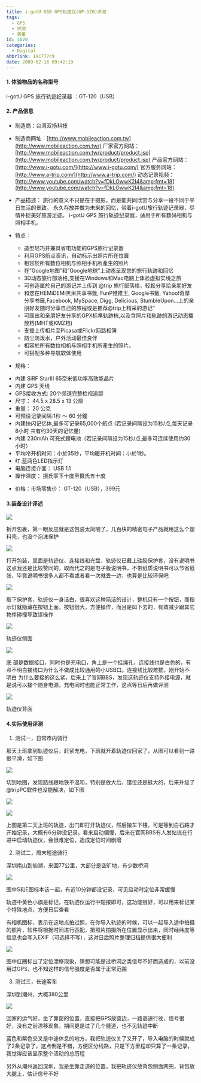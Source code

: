 ```yaml
---
title: i-gotU USB GPS轨迹仪(GP-120)评测
tags:
  - GPS
  - 评测
  - 装备
id: 1070
categories:
  - Digital
abbrlink: 191777c9
date: 2009-02-16 09:42:19
---
```


#### 1. 体验物品的名称型号
i-gotU GPS 旅行轨迹纪录器 ：GT-120（USB）

#### 2. 产品信息

- 制造商：台湾双扬科技
- 制造商网址：[http://www.mobileaction.com.tw](http://www.mobileaction.com.tw/)
厂家官方网站：[http://www.mobileaction.com.tw/product/product.jsp](http://www.mobileaction.com.tw/product/product.jsp)
产品官方网站：[http://www.i-gotu.com/](http://www.i-gotu.com/)
官方服务网站：[http://www.a-trip.com/](http://www.a-trip.com/)
动态记录视频：[http://www.youtube.com/watch?v=fDkLOwwK2I4&amp;fmt=18](http://www.youtube.com/watch?v=fDkLOwwK2I4&amp;fmt=18)

- 产品描述：
旅行的意义不只是在于摄影，而是能共同欣赏与分享一段不同于平日生活的景致。
永久存放并做为未来的回忆，带着i-gotU旅行轨迹记录器，尽情补捉美好旅游足迹。
i-gotU GPS 旅行轨迹纪录器，适用于所有数码相机与照相手机。
<!--more-->
- 特点：
  * 造型轻巧并兼具省电功能的GPS旅行记录器
  * 利用GPS航点资讯，自动标示出照片所在位置
  * 相容於所有数位相机与照相手机所產生的照片
  * 在&rdquo;Google地图&rdquo;和&rdquo;Google地球&rdquo;上动态呈现您的旅行轨跡和回忆
  * 3D动态旅行部落格,支援在Windows和Mac电脑上体验虚拟实境之旅
  * 可创造属於自己的游记并上传到 @trip 旅行部落格，轻鬆分享给亲朋好友
  * 和您在HEMiDEMi黑米共享书籤, FunP推推王, Google&shy;书籤, Yahoo!奇摩分享书籤,Facebook, MySpace, Digg, Delicious, StumbleUpon&hellip;上的亲朋好友随时分享自己的旅程或是推荐@trip上精采的游记&rdquo;
  * 可匯出和亲朋好友分享的GPX标準轨跡档,以及含照片和轨跡的游记动态播放档(MHT或KMZ档)
  * 支援上传相片至Picasa或Flickr网路相簿
  * 防尘防泼水，户外活动最佳良伴
  * 相容於所有数位相机与照相手机所產生的照片。
  * 可搭配多种导航软体使用

- 规格：
 * 内建 SiRF StarIII 65奈米低功率高效能晶片
 * 内建 GPS 天线
 * GPS接收方式: 20个频道完整检视追踪
 * 尺寸： 44.5 x 28.5 x 13 公厘
 * 重量： 20 公克
 * 可预设记录间隔:1秒 ～ 60 分鐘
 * 内建快闪记忆体,最多可记录65,000个航点
 (若记录间隔设为15秒/点,每天记录8小时 共有约30天的记忆量)
 * 内建 230mAh 可充式鋰电池（若记录间隔设为15秒/点,最多可连续使用约30小时）
 * 平均冷开机时间：小於35秒，平均暖开机时间：小於1秒。
 * 红.蓝两色LED指示灯
 * 电脑连接介面： USB 1.1
 * 操作温度： 摄氏零下十度至摄氏五十度

- 价格：市场零售价： GT-120（USB），399元

#### 3.装备设计评述

![](/images/2009/02/16_200902191647481531_6634.jpg)

拆开包裹，第一眼反应就是这包装太简陋了，几百块的精密电子产品就用这么个塑料壳，也没个泡沫保护

![](/images/2009/02/16_200902191648150476_6635.jpg)

打开包装，里面是轨迹仪、连接线和光盘，轨迹仪已戴上硅胶保护套，没有说明书这点我还是比较赞同的，取而代之的是电子版说明书，不带纸质说明书可以节省纸张，毕竟说明书很多人都不看或者看一次就丢一边，也算是比较环保吧

![](/images/2009/02/16_200902191648327707_6636.jpg)

取下保护套，轨迹仪一身洁白，很喜欢这种简洁的设计，整机只有一个按钮，而指示灯就隐藏在按钮上面，按钮很大，方便操作，而且是凹下去的，有效减少跟其它物件碰撞导致误操作

![](/images/2009/02/16_200902191648483840_6637.jpg)

轨迹仪侧面

![](/images/2009/02/16_200902191649083630_6638.jpg)

底 部是数据接口，同时也是充电口，角上是一个挂绳孔，连接线也是白色的，有点不明白接线口为什么不做成比较通用的小USB口。连接线比较难插，刚开始不明白 为什么要接的这么紧，后来上了官网BBS，发现这轨迹仪支持外接电源，就是说可以接个随身电源，充电同时也能正常工作，这点等日后再做评测

![](/images/2009/02/16_200902191649275814_6639.jpg)

轨迹仪背面

#### 4.实际使用评测

1) 测试一，日常市内骑行

那天上班拿到轨迹仪后，赶紧充电，下班就开着轨迹仪回家了，从图可以看到一路很平滑，如下图

![](/images/2009/02/16_200902191649481576_6640.jpg)

切到地图，发现路线跟地铁不温和，特别是放大后，错位还是挺大的，后来升级了@tripPC软件也没能解决，如下图

![](/images/2009/02/16_200902191649558557_6641.jpg)

![](/images/2009/02/16_200902191650012001_6642.jpg)

上图是第二天上班的轨迹，出门即打开轨迹仪，然后搬车下楼，可是等到白石路才开始记录，大概有6分钟没记录，看来启动偏慢，后来在官网BBS有人发帖说在行进中启动轨迹仪，会很难定位，造成定位时间剧增

2) 测试二，周末短途骑行

深圳南山到仙湖，来回77公里，大部分是空旷地，有少数桥洞

![](/images/2009/02/16_200902191650088233_6643.jpg)

图中S和E图标本该一起，有近10分钟都没记录，可见启动时定位非常缓慢

轨迹中黄色小旗是标记，在轨迹仪运行中短按即可，这功能很好，可以用来标记某个特殊地点，方便日后查看

有相机图标，表示在这地点拍过照，在你导入轨迹的时候，可以一起导入途中拍摄的照片，软件将根据时间进行匹配，把照片拍摄所在位置显示出来，同时经纬度等信息也会写入EXIF（可选择不写），这对日后照片整理归档提供很大便利

![](/images/2009/02/16_200902191650135702_6644.jpg)

图中红圈标出了定位漂移现象，猜想可能是过桥洞之类信号不好而造成的，以前没用过GPS，也不知这样的信号强度是否属于正常范围

3) 测试三，长途客车

深圳到潮州，大概380公里

![](/images/2009/02/16_200902191650192522_6645.jpg)

回家的运气好，坐了靠窗的位置，直接把GPS放窗边，一路高速行驶，信号很好，没有之前漂移现象，期间更是过了几个隧道，也不见轨迹中断

蓝色和紫色交叉是中途休息的地方，我把轨迹仪关了又开了，导入电脑的时候就成了2条记录了，这点倒是不错，方便区分线路，只是下方里程却只算了一条记录，我觉得应该显示整个活动的总历程

另外从潮州返回深圳，我是坐靠走道的位置，我把轨迹仪放背包侧面网兜，背包放大腿上，估计信号不好